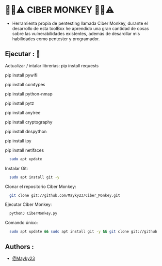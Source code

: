 # 🔐📶⚠️ CIBER MONKEY 🔐📶⚠️
- Herramienta propia de pentesting llamada Ciber Monkey, durante el desarrollo de esta toolBox he aprendido una gran cantidad de cosas sobre las vulnerabilidades existentes, además de desarollar mis habilidades como pentester y programador. 


## Ejecutar : 🚀

Actualizar / intalar librerias: 
pip install requests    

 pip install pywifi          
 
 pip install comtypes        
 
 pip install python-nmap   
 
 pip install pytz            
 
 pip install anytree

 pip install cryptography

 pip install dnspython

pip install ipy

pip install netifaces




```bash
  sudo apt update
```
Instalar Git:

```bash
  sudo apt install git -y
```

Clonar el repositorio Ciber Monkey:

```bash
  git clone git://github.com/Mayky23/Ciber_Monkey.git
```

Ejecutar Ciber Monkey:

```bash
  python3 CiberMonkey.py
```

Comando único:

```bash
  sudo apt update && sudo apt install git -y && git clone git://github.com/Mayky23/Ciber_Monkey.git && python3 CiberMonkey.py
```
## Authors : 

- [@Mayky23](https://github.com/Mayky23)
